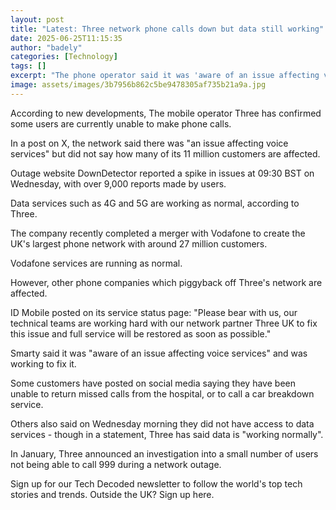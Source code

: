 ```yaml
---
layout: post
title: "Latest: Three network phone calls down but data still working"
date: 2025-06-25T11:15:35
author: "badely"
categories: [Technology]
tags: []
excerpt: "The phone operator said it was 'aware of an issue affecting voice services' and apologised for disruption."
image: assets/images/3b7956b862c5be9478305af735b21a9a.jpg
---
```


According to new developments, The mobile operator Three has confirmed some users are currently unable to make phone calls.

In a post on X, the network said there was "an issue affecting voice services" but did not say how many of its 11 million customers are affected. 

Outage website DownDetector reported a spike in issues at 09:30 BST on Wednesday, with over 9,000 reports made by users.

Data services such as 4G and 5G are working as normal, according to Three.

The company recently completed a merger with Vodafone to create the UK's largest phone network with around 27 million customers.

Vodafone services are running as normal.

However, other phone companies which piggyback off Three's network are affected. 

ID Mobile posted on its service status page: "Please bear with us, our technical teams are working hard with our network partner Three UK to fix this issue and full service will be restored as soon as possible."

Smarty said it was "aware of an issue affecting voice services" and was working to fix it. 

Some customers have posted on social media saying they have been unable to return missed calls from the hospital, or to call a car breakdown service.

Others also said on Wednesday morning they did not have access to data services - though in a statement, Three has said data is "working normally".

In January, Three announced an investigation into a small number of users not being able to call 999 during a network outage.  

Sign up for our Tech Decoded newsletter to follow the world's top tech stories and trends. Outside the UK? Sign up here.

